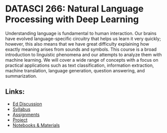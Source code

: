 # DATASCI 266: Natural Language Processing with Deep Learning

Understanding language is fundamental to human interaction. Our brains have
evolved language-specific circuitry that helps us learn it very quickly;
however, this also means that we have great difficulty explaining how exactly
meaning arises from sounds and symbols. This course is a broad introduction
to linguistic phenomena and our attempts to analyze them with machine learning.
We will cover a wide range of concepts with a focus on practical applications
such as text classification, information extraction, machine translation, language generation, question answering, and summarization.

## Links:

* [Ed Discussion](https://edstem.org/us/courses/50126/discussion/)
* [Syllabus](syllabus/)
* [Assignments](assignment/)
* [Project](project/)
* [Notebooks & Materials](materials/)


